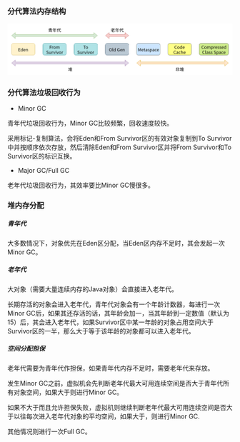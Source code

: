 ### 分代算法内存结构

<img src="./Java/JVM/image/分代算法内存结构.png" alt="分代算法内存结构"/>

### 分代算法垃圾回收行为

* Minor GC

青年代垃圾回收行为，Minor GC比较频繁，回收速度较快。

采用标记-复制算法，会将Eden和From Survivor区的有效对象复制到To Survivor中并按顺序依次存放，然后清除Eden和From Survivor区并将From Survivor和To Survivor区的标识互换。

* Major GC/Full GC

老年代垃圾回收行为，其效率要比Minor GC慢很多。

### 堆内存分配

##### 青年代

大多数情况下，对象优先在Eden区分配，当Eden区内存不足时，其会发起一次Minor GC。

##### 老年代

大对象（需要大量连续内存的Java对象）会直接进入老年代。

长期存活的对象会进入老年代，青年代对象会有一个年龄计数器，每进行一次Minor GC后，如果其还存活的话，其年龄会加一，当其年龄到一定数值（默认为15）后，其会进入老年代，如果Survivor区中某一年龄的对象占用空间大于Survivor区的一半，那么大于等于该年龄的对象都可以进入老年代。

##### 空间分配担保

老年代需要为青年代作担保，如果青年代内存不足时，需要老年代来存放。

发生Minor GC之前，虚拟机会先判断老年代最大可用连续空间是否大于青年代所有对象空间，如果大于则进行Minor GC。

如果不大于而且允许担保失败，虚拟机则继续判断老年代最大可用连续空间是否大于以往每次进入老年代对象的平均空间，如果大于，则进行Minor GC.

其他情况则进行一次Full GC。